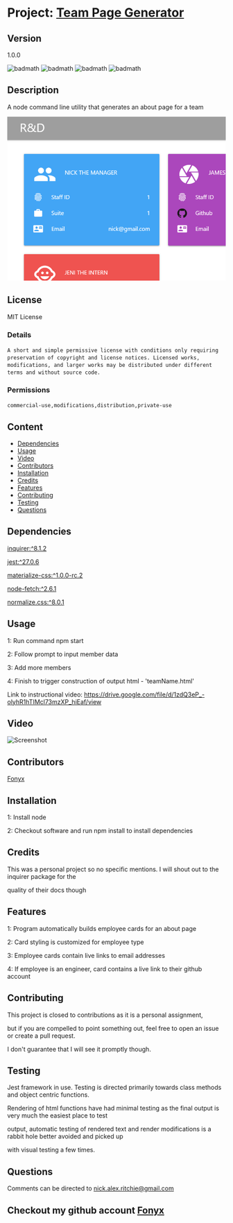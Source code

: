 # Project: [Team Page Generator](https://github.com/Fonyx/teamGenerator)

## Version

1.0.0

![badmath](https://img.shields.io/github/license/Fonyx/teamGenerator)  ![badmath](https://img.shields.io/github/languages/count/Fonyx/teamGenerator)  ![badmath](https://img.shields.io/github/commit-activity/m/Fonyx/teamGenerator)  ![badmath](https://img.shields.io/github/contributors/Fonyx/teamGenerator)  

## Description

A node command line utility that generates an about page for a team

![Alt text](https://github.com/Fonyx/teamGenerator/blob/main/assets/images/screenshot.PNG?raw=true "project screenshot")  

## License

MIT License

### Details  

```A short and simple permissive license with conditions only requiring preservation of copyright and license notices. Licensed works, modifications, and larger works may be distributed under different terms and without source code.  ```

### Permissions  

```commercial-use,modifications,distribution,private-use  ```

## Content 

- [Dependencies](#dependencies)
- [Usage](#usage)
- [Video](#video)
- [Contributors](#contributors)
- [Installation](#installation)
- [Credits](#credits)
- [Features](#features)
- [Contributing](#contributing)
- [Testing](#testing)
- [Questions](#questions)




## Dependencies  

[inquirer:^8.1.2](https://www.npmjs.com/package/inquirer)

[jest:^27.0.6](https://www.npmjs.com/package/jest)

[materialize-css:^1.0.0-rc.2](https://www.npmjs.com/package/materialize-css)

[node-fetch:^2.6.1](https://www.npmjs.com/package/node-fetch)

[normalize.css:^8.0.1](https://www.npmjs.com/package/normalize.css)



## Usage

1: Run command npm start  
  
2: Follow prompt to input member data  
  
3: Add more members  
  
4: Finish to trigger construction of output html - 'teamName.html'   
  

  
Link to instructional video: 
https://drive.google.com/file/d/1zdQ3eP_-olyhR1hTIMcl73mzXP_hiEaf/view 

## Video

![Screenshot](https://github.com/Fonyx/teamGenerator/blob/main/assets/images/screencap.gif?raw=true "usage screencap")  

## Contributors 

[Fonyx](https://github.com/Fonyx)

## Installation

1: Install node  
  
2: Checkout software and run npm install to install dependencies  

## Credits

This was a personal project so no specific mentions. I will shout out to the inquirer package for the 
  
quality of their docs though

## Features

1: Program automatically builds employee cards for an about page  
  
2: Card styling is customized for employee type  
  
3: Employee cards contain live links to email addresses  
  
4: If employee is an engineer, card contains a live link to their github account 

## Contributing

This project is closed to contributions as it is a personal assignment, 
  
but if you are compelled to point something out, feel free to open an issue or create a pull request. 
  
I don't guarantee that I will see it promptly though. 

## Testing

Jest framework in use. Testing is directed primarily towards class methods and object centric functions.
  
Rendering of html functions have had minimal testing as the final output is very much the easiest place to test 
  
output, automatic testing of rendered text and render modifications is a rabbit hole better avoided and picked up 
  
with visual testing a few times. 

## Questions

Comments can be directed to nick.alex.ritchie@gmail.com 



## Checkout my github account [Fonyx](https://github.com/Fonyx)



